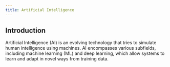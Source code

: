 ```yaml
---
title: Artificial Intelligence
---
```


## Introduction

Artificial Intelligence (AI) is an evolving technology that tries to simulate human intelligence using machines. AI encompasses various subfields, including machine learning (ML) and deep learning, which allow systems to learn and adapt in novel ways from training data.
